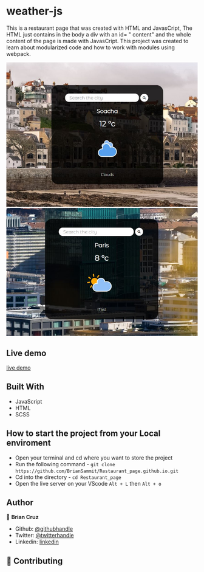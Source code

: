 # weather-js

This is a restaurant page that was created with HTML and JavasCript, The HTML just contains in the body a div with an id= " content" and the whole content of the page is made with JavasCript. This project was created to learn about modularized code and how to work with modules using webpack.

![screenshot](./screnshots/Capture.JPG)
![screenshot](./screnshots/Capture-1.JPG)

## Live demo

[live demo](https://briansammit.github.io/Restaurant_page/)

## Built With

- JavaScript
- HTML
- SCSS

## How to start the project from your Local enviroment

- Open your terminal and cd where you want to store the project
- Run the following command - `git clone https://github.com/BrianSammit/Restaurant_page.github.io.git`
- Cd into the directory - `cd Restaurant_page`
- Open the live server on your VScode `Alt + L` then `Alt + o`

## Author

👤 **Brian Cruz**

- Github: [@githubhandle](https://github.com/BrianSammit)
- Twitter: [@twitterhandle](https://twitter.com/cruzsammit)
- Linkedin: [linkedin](https://www.linkedin.com/in/brian-sammit-cruz-rodriguez-5877551a8/)

## 🤝 Contributing
